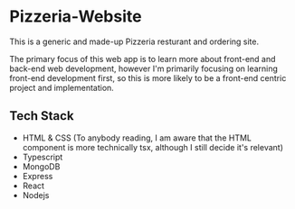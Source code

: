 # Pizzeria-Website
This is a generic and made-up Pizzeria resturant and ordering site.

The primary focus of this web app is to learn more about front-end and back-end web development, however I'm primarily focusing on learning front-end development first, so this is more likely to be a front-end centric project and implementation.

## Tech Stack
- HTML & CSS (To anybody reading, I am aware that the HTML component is more technically tsx, although I still decide it's relevant)
- Typescript
- MongoDB
- Express
- React
- Nodejs
